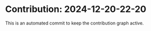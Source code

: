 # Contribution: 2024-12-20-22-20
This is an automated commit to keep the contribution graph active.
